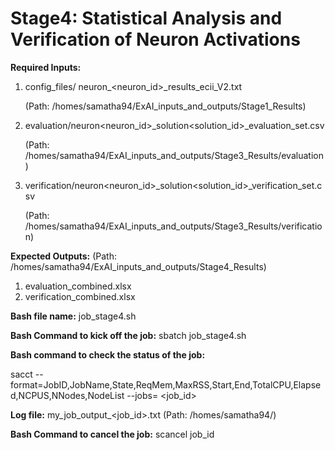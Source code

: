 # Stage4: Statistical Analysis and Verification of Neuron Activations

**Required Inputs:**
1) config_files/ neuron_<neuron_id>_results_ecii_V2.txt
   
   (Path: /homes/samatha94/ExAI_inputs_and_outputs/Stage1_Results)
2) evaluation/neuron<neuron_id>_solution<solution_id>_evaluation_set.csv

   (Path: /homes/samatha94/ExAI_inputs_and_outputs/Stage3_Results/evaluation)
3) verification/neuron<neuron_id>_solution<solution_id>_verification_set.csv

   (Path: /homes/samatha94/ExAI_inputs_and_outputs/Stage3_Results/verification)


**Expected Outputs:**                  (Path: /homes/samatha94/ExAI_inputs_and_outputs/Stage4_Results)
1) evaluation_combined.xlsx
2) verification_combined.xlsx
   




**Bash file name:** job_stage4.sh

**Bash Command to kick off the job:** sbatch job_stage4.sh

**Bash command to check the status of the job:** 

sacct --format=JobID,JobName,State,ReqMem,MaxRSS,Start,End,TotalCPU,Elapsed,NCPUS,NNodes,NodeList --jobs= <job_id>

**Log file:** my_job_output_<job_id>.txt (Path: /homes/samatha94/)

**Bash Command to cancel the job:** scancel job_id


